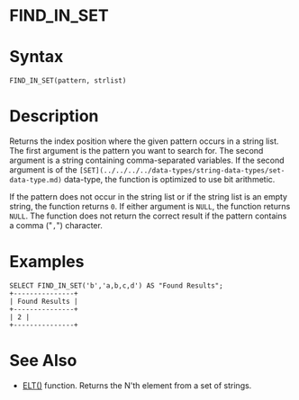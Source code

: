 # FIND_IN_SET

#

# Syntax

```
FIND_IN_SET(pattern, strlist)
```

#

# Description

Returns the index position where the given pattern occurs in a string list. The first argument is the pattern you want to search for. The second argument is a string containing comma-separated variables. If the second argument is of the `[SET](../../../../data-types/string-data-types/set-data-type.md)` data-type, the function is optimized to use bit arithmetic.

If the pattern does not occur in the string list or if the string list is an empty string, the function returns `0`. If either argument is `NULL`, the function returns `NULL`. The function does not return the correct result if the pattern contains a comma ("`,`") character.

#

# Examples

```
SELECT FIND_IN_SET('b','a,b,c,d') AS "Found Results";
+---------------+
| Found Results |
+---------------+
| 2 |
+---------------+
```

#

# See Also

* [ELT()](elt.md) function. Returns the N'th element from a set of strings.